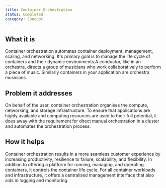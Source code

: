 ```yaml
---
title: Container Orchestration
status: Completed
category: Concept
---
```


## What it is
Container orchestration automates container deployment, management, scaling, and networking. It's primary goal is to manage the life cycle of containers and their dynamic environments.A conductor, like in an orchestra, directs a group of musicians who work collaboratively to perform a piece of music. Similarly containers in your application are orchestra musicians.

## Problem it addresses 
On behalf of the user, container orchestration organises the compute, networking, and storage infrastructure. To ensure that applications are highly available and computing resources are used to their full potential, it does away with the requirement for direct manual orchestration in a cluster and automates the orchestration process.  

## How it helps
Container orchestration results in a more seamless customer experience by increasing productivity, resilience to failure, scalability, and flexibility. In addition to offering a platform for running, managing, and operating containers, it controls the container life cycle. For all container workloads and infrastructure, it offers a centralised management interface that also aids in logging and monitoring.

